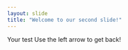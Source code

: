 ```yaml
---
layout: slide
title: "Welcome to our second slide!"
---
```

Your test
Use the left arrow to get back!
